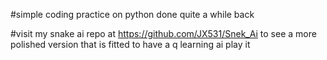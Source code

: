 #simple coding practice on python done quite a while back

#visit my snake ai repo at https://github.com/JX531/Snek_Ai to see a more polished version that is fitted to have a q learning ai play it
